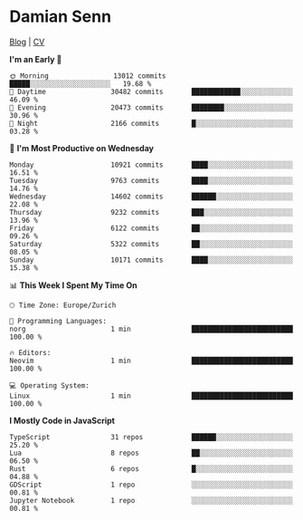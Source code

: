 # Damian Senn

[Blog](https://topaxi.codes/) |
[CV](https://cv.topaxi.ch/)

<!--START_SECTION:waka-->
**I'm an Early 🐤** 

```text
🌞 Morning                13012 commits       █████░░░░░░░░░░░░░░░░░░░░   19.68 % 
🌆 Daytime                30482 commits       ████████████░░░░░░░░░░░░░   46.09 % 
🌃 Evening                20473 commits       ████████░░░░░░░░░░░░░░░░░   30.96 % 
🌙 Night                  2166 commits        █░░░░░░░░░░░░░░░░░░░░░░░░   03.28 % 
```
📅 **I'm Most Productive on Wednesday** 

```text
Monday                   10921 commits       ████░░░░░░░░░░░░░░░░░░░░░   16.51 % 
Tuesday                  9763 commits        ████░░░░░░░░░░░░░░░░░░░░░   14.76 % 
Wednesday                14602 commits       ██████░░░░░░░░░░░░░░░░░░░   22.08 % 
Thursday                 9232 commits        ███░░░░░░░░░░░░░░░░░░░░░░   13.96 % 
Friday                   6122 commits        ██░░░░░░░░░░░░░░░░░░░░░░░   09.26 % 
Saturday                 5322 commits        ██░░░░░░░░░░░░░░░░░░░░░░░   08.05 % 
Sunday                   10171 commits       ████░░░░░░░░░░░░░░░░░░░░░   15.38 % 
```


📊 **This Week I Spent My Time On** 

```text
🕑︎ Time Zone: Europe/Zurich

💬 Programming Languages: 
norg                     1 min               █████████████████████████   100.00 % 

🔥 Editors: 
Neovim                   1 min               █████████████████████████   100.00 % 

💻 Operating System: 
Linux                    1 min               █████████████████████████   100.00 % 
```

**I Mostly Code in JavaScript** 

```text
TypeScript               31 repos            ██████░░░░░░░░░░░░░░░░░░░   25.20 % 
Lua                      8 repos             ██░░░░░░░░░░░░░░░░░░░░░░░   06.50 % 
Rust                     6 repos             █░░░░░░░░░░░░░░░░░░░░░░░░   04.88 % 
GDScript                 1 repo              ░░░░░░░░░░░░░░░░░░░░░░░░░   00.81 % 
Jupyter Notebook         1 repo              ░░░░░░░░░░░░░░░░░░░░░░░░░   00.81 % 
```




<!--END_SECTION:waka-->
